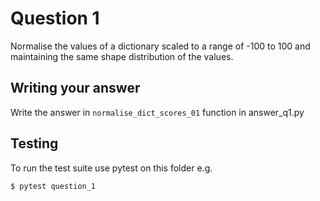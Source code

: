 # Question 1
Normalise the values of a dictionary scaled to a range of -100 to 100 and maintaining the same shape distribution of the values.


## Writing your answer
Write the answer in `normalise_dict_scores_01` function in answer_q1.py


## Testing
To run the test suite use pytest on this folder e.g.
```
$ pytest question_1
```